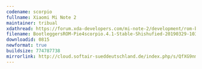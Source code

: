 ```yaml
---
codename: scorpio
fullname: Xiaomi Mi Note 2
maintainer: tribual
xdathread: https://forum.xda-developers.com/mi-note-2/development/rom-bootleggers-t3875691
filename: BootleggersROM-Pie4scorpio.4.1-Stable-Shishufied-20190329-103413.zip
downloadid: 0815
newformat: true
buildsize: 774787738
mirrorlink: http://cloud.softair-sueddeutschland.de/index.php/s/QfXG9nm9Locckwb
---
```

